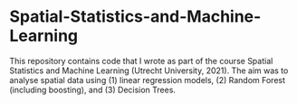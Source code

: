 # Spatial-Statistics-and-Machine-Learning

This repository contains code that I wrote as part of the course Spatial Statistics and Machine Learning (Utrecht University, 2021). The aim was to analyse spatial data using (1) linear regression models, (2) Random Forest (including boosting), and (3) Decision Trees.
